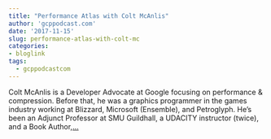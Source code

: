 ```yaml
---
title: "Performance Atlas with Colt McAnlis"
author: 'gcppodcast.com'
date: '2017-11-15'
slug: performance-atlas-with-colt-mc
categories:
- bloglink
tags:
  - gcppodcastcom
---
```


Colt McAnlis is a Developer Advocate at Google focusing on performance & compression. Before that, he was a graphics programmer in the games industry working at Blizzard, Microsoft (Ensemble), and Petroglyph. He’s been an Adjunct Professor at SMU Guildhall, a UDACITY instructor (twice), and a Book Author,[... <i class="fas fa-external-link-alt"></i>](https://www.gcppodcast.com/post/episode-103-performance-atlas-with-colt-mcanlis/)


